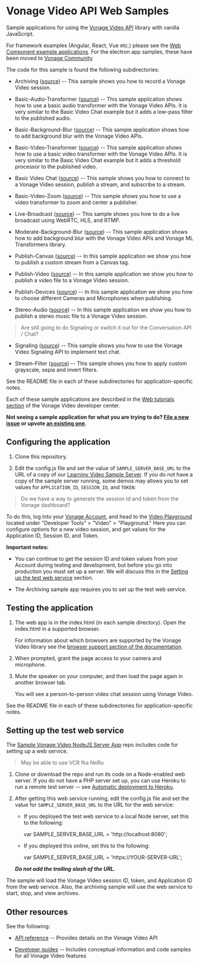 # Vonage Video API Web Samples

Sample applications for using the [Vonage Video API](https://developer.vonage.com/en/video/client-sdks/web) library with vanilla JavaScript.

For framework examples (Angular, React, Vue etc.) please see the [Web Component example applications](https://github.com/opentok/web-components/tree/main/examples).
For the electron app samples, these have been moved to [Vonage Community](https://github.com/Vonage-Community/sample-video-electron-app)

The code for this sample is found the following subdirectories:

* Archiving ([source](https://github.com/vonage-community/video-api-web-samples/tree/main/Archiving)) -- This sample shows you how to record a Vonage Video session.

* Basic-Audio-Transformer ([source](https://github.com/vonage-community/video-api-web-samples/tree/main/Basic-Audio-Transformer)) -- This sample application shows how to use a basic audio transformer with the Vonage Video APIs. It is very similar to the Basic Video Chat example but it adds a low-pass filter to the published audio.

* Basic-Background-Blur ([source](https://github.com/vonage-community/video-api-web-samples/tree/main/Basic-Background-Blur)) -- This sample application shows how to add background blur with the Vonage Video APIs.

* Basic-Video-Transformer ([source](https://github.com/vonage-community/video-api-web-samples/tree/main/Basic-Video-Transformer)) -- This sample application shows how to use a basic video transformer with the Vonage Video APIs. It is very similar to the Basic Video Chat example but it adds a threshold processor to the published video.

* Basic Video Chat ([source](https://github.com/vonage-community/video-api-web-samples/tree/main/Basic%20Video%20Chat)) -- This sample shows you how to connect to a Vonage Video session, publish a stream, and
  subscribe to a stream.

* Basic-Video-Zoom ([source](https://github.com/vonage-community/video-api-web-samples/tree/main/Basic-Video-Zoom)) -- This sample shows you how to use a video transformer to zoom and center a publisher.

* Live-Broadcast ([source](https://github.com/Vonage-Community/video-api-web-samples/tree/main/Live-Broadcast)) -- This sample shows you how to do a live broadcast using WebRTC, HLS, and RTMP.

* Moderate-Background-Blur ([source](https://github.com/vonage-community/video-api-web-samples/tree/main/Moderate-Background-Blur)) -- This sample application shows how to add background blur with the Vonage Video APIs and Vonage ML Transformers library.

* Publish-Canvas ([source](https://github.com/vonage-community/video-api-web-samples/tree/main/Publish-Canvas)) -- In this sample application we show you how to publish a custom stream from a Canvas tag.

* Publish-Video ([source](https://github.com/vonage-community/video-api-web-samples/tree/main/Publish-Video)) -- In this sample application we show you how to publish a video file to a Vonage Video session.

* Publish-Devices ([source](https://github.com/vonage-community/video-api-web-samples/tree/main/Publish-Devices)) -- In this sample application we show you how to choose different Cameras and Microphones when publishing.

* Stereo-Audio ([source](https://github.com/vonage-community/video-api-web-samples/tree/main/Stereo-Audio)) -- In this sample application we show you how to publish a stereo music file to a Vonage Video session.

> Are still going to do Signaling or switch it out for the Conversation API / Chat?

* Signaling ([source](https://github.com/vonage-community/video-api-web-samples/tree/main/Signaling)) -- This sample shows you how to use the Vonage Video Signaling API to implement text chat.

* Stream-Filter ([source](https://github.com/vonage-community/video-api-web-samples/tree/main/Stream-Filter)) -- This sample shows you how to apply custom grayscale, sepia and invert filters.

See the README file in each of these subdirectories for application-specific notes.

Each of these sample applications are described in the [Web tutorials
section](https://developer.vonage.com/en/video/overview) of the Vonage Video developer center.

**Not seeing a sample application for what you are trying to do? [File a new issue](https://github.com/vonage-community/video-api-web-samples/issues/new?labels=new%20sample%20request) or upvote [an existing one](https://github.com/vonage-community/video-api-web-samples/labels/new%20sample%20request).**

## Configuring the application

1. Clone this repository.

2. Edit the config.js file and set the value of `SAMPLE_SERVER_BASE_URL` to the URL of a copy of our [Learninv Video Sample Server](https://github.com/Vonage-Community/sample-video-node-learning_server/). If you do not have a copy of the sample server running, some demos may allows you to set values for `APPLICATION_ID`, `SESSION_ID`, and `TOKEN`:

> Do we have a way to generate the session Id and token from the Vonage dashboard?

   To do this, log into your [Vonage Account](https://dashboard.nexmo.com), and head to the [Video Playground](https://tools.vonage.com/video/playground/) located under "Developer Tools" > "Video" > "Playground." Here you can configure options for a new video session, and get values for the Application ID, Session ID, and Token.

**Important notes:**

* You can continue to get the session ID and token values from your Account during testing and
  development, but before you go into production you must set up a server. We will discuss this
  in the [Setting up the test web service](#setting-up-the-test-web-service) section.

* The Archiving sample app requires you to set up the test web service.

## Testing the application

1. The web app is in the index.html (in each sample directory). Open the index.html in a supported browser.

   For information about which browsers are supported by the Vonage Video library see the [browser support section of the documentation](https://developer.vonage.com/en/video/client-sdks/web).

2. When prompted, grant the page access to your camera and microphone.

3. Mute the speaker on your computer, and then load the page again in another browser tab.

   You will see a person-to-person video chat session using Vonage Video.

See the README file in each of these subdirectories for application-specific notes.


## Setting up the test web service

The [Sample Vonage Video NodeJS Server App](https://github.com/Vonage-Community/sample-video-node-learning_server/) repo includes code for
setting up a web service.

> May be able to use VCR fka NeRu

1. Clone or download the repo and run its code on a Node-enabled web server. If you do not have a
   PHP server set up, you can use Heroku to run a remote test server -- see [Automatic deployment
   to Heroku](https://github.com/Vonage-Community/sample-video-node-learning_server#automatic-deployment-to-heroku).

2. After getting this web service running, edit the config.js file and set the value for
   `SAMPLE_SERVER_BASE_URL` to the URL for the web service:

    * If you deployed the test web service to a local Node server, set this to the following:

      var SAMPLE_SERVER_BASE_URL = 'http://localhost:8080';

    * If you deployed this online, set this to the following:

      var SAMPLE_SERVER_BASE_URL = 'https://YOUR-SERVER-URL';

   ***Do not add the trailing slash of the URL.***

The sample will load the Vonage Video session ID, token, and Application ID from the web service. Also,
the archiving sample will use the web service to start, stop, and view archives.

## Other resources

See the following:

* [API reference](https://developer.vonage.com/en/video/client-sdks/web) -- Provides details on
  the Vonage Video API

* [Developer guides](https://developer.vonage.com/en/video/overview/) -- Includes conceptual information and
  code samples for all Vonage Video features
